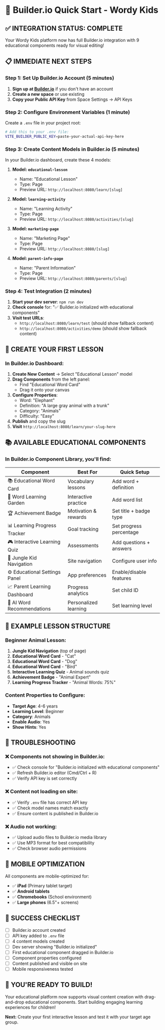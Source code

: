 # 🚀 Builder.io Quick Start - Wordy Kids

## ✅ **INTEGRATION STATUS: COMPLETE**

Your Wordy Kids platform now has full Builder.io integration with 9 educational components ready for visual editing!

## 📋 **IMMEDIATE NEXT STEPS**

### **Step 1: Set Up Builder.io Account (5 minutes)**

1. **Sign up at [Builder.io](https://builder.io)** if you don't have an account
2. **Create a new space** or use existing
3. **Copy your Public API Key** from Space Settings → API Keys

### **Step 2: Configure Environment Variables (1 minute)**

Create a `.env` file in your project root:
```bash
# Add this to your .env file:
VITE_BUILDER_PUBLIC_KEY=paste-your-actual-api-key-here
```

### **Step 3: Create Content Models in Builder.io (5 minutes)**

In your Builder.io dashboard, create these 4 models:

1. **Model: `educational-lesson`**
   - Name: "Educational Lesson"
   - Type: Page
   - Preview URL: `http://localhost:8080/learn/[slug]`

2. **Model: `learning-activity`** 
   - Name: "Learning Activity"
   - Type: Page
   - Preview URL: `http://localhost:8080/activities/[slug]`

3. **Model: `marketing-page`**
   - Name: "Marketing Page" 
   - Type: Page
   - Preview URL: `http://localhost:8080/[slug]`

4. **Model: `parent-info-page`**
   - Name: "Parent Information"
   - Type: Page  
   - Preview URL: `http://localhost:8080/parents/[slug]`

### **Step 4: Test Integration (2 minutes)**

1. **Start your dev server**: `npm run dev`
2. **Check console** for: "✅ Builder.io initialized with educational components"
3. **Visit test URLs**:
   - `http://localhost:8080/learn/test` (should show fallback content)
   - `http://localhost:8080/activities/demo` (should show fallback content)

## 🎨 **CREATE YOUR FIRST LESSON**

### **In Builder.io Dashboard:**

1. **Create New Content** → Select "Educational Lesson" model
2. **Drag Components** from the left panel:
   - Find "Educational Word Card" 
   - Drag it onto your canvas
3. **Configure Properties**:
   - Word: "Elephant"
   - Definition: "A large gray animal with a trunk"
   - Category: "Animals"
   - Difficulty: "Easy"
4. **Publish** and copy the slug
5. **Visit** `http://localhost:8080/learn/your-slug-here`

## 📚 **AVAILABLE EDUCATIONAL COMPONENTS**

### **In Builder.io Component Library, you'll find:**

| Component | Best For | Quick Setup |
|-----------|----------|-------------|
| 📚 Educational Word Card | Vocabulary lessons | Add word + definition |
| 🌿 Word Learning Garden | Interactive practice | Add word list |
| 🏆 Achievement Badge | Motivation & rewards | Set title + badge type |
| 📊 Learning Progress Tracker | Goal tracking | Set progress percentage |
| 🎮 Interactive Learning Quiz | Assessments | Add questions + answers |
| 🧭 Jungle Kid Navigation | Site navigation | Configure user info |
| ⚙️ Educational Settings Panel | App preferences | Enable/disable features |
| 📈 Parent Learning Dashboard | Progress analytics | Set child ID |
| 🤖 AI Word Recommendations | Personalized learning | Set learning level |

## 🎯 **EXAMPLE LESSON STRUCTURE**

### **Beginner Animal Lesson:**
1. **Jungle Kid Navigation** (top of page)
2. **Educational Word Card** - "Cat" 
3. **Educational Word Card** - "Dog"
4. **Educational Word Card** - "Bird" 
5. **Interactive Learning Quiz** - Animal sounds quiz
6. **Achievement Badge** - "Animal Expert"
7. **Learning Progress Tracker** - "Animal Words: 75%"

### **Content Properties to Configure:**
- **Target Age**: 4-6 years
- **Learning Level**: Beginner
- **Category**: Animals
- **Enable Audio**: Yes
- **Show Hints**: Yes

## 🔧 **TROUBLESHOOTING**

### **❌ Components not showing in Builder.io:**
- ✅ Check console for "Builder.io initialized with educational components"
- ✅ Refresh Builder.io editor (Cmd/Ctrl + R)
- ✅ Verify API key is set correctly

### **❌ Content not loading on site:**
- ✅ Verify `.env` file has correct API key
- ✅ Check model names match exactly
- ✅ Ensure content is published in Builder.io

### **❌ Audio not working:**
- ✅ Upload audio files to Builder.io media library
- ✅ Use MP3 format for best compatibility
- ✅ Check browser audio permissions

## 📱 **MOBILE OPTIMIZATION**

All components are mobile-optimized for:
- ✅ **iPad** (Primary tablet target)
- ✅ **Android tablets**
- ✅ **Chromebooks** (School environment)
- ✅ **Large phones** (6.5"+ screens)

## 🎉 **SUCCESS CHECKLIST**

- [ ] Builder.io account created
- [ ] API key added to `.env` file
- [ ] 4 content models created
- [ ] Dev server showing "Builder.io initialized"
- [ ] First educational component dragged in Builder.io
- [ ] Component properties configured
- [ ] Content published and visible on site
- [ ] Mobile responsiveness tested

## 🚀 **YOU'RE READY TO BUILD!**

Your educational platform now supports visual content creation with drag-and-drop educational components. Start building engaging learning experiences for children!

**Next:** Create your first interactive lesson and test it with your target age group.

